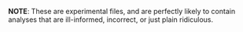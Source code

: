 **NOTE**: These are experimental files, and are perfectly likely to contain analyses that are ill-informed, incorrect, or just plain ridiculous.  